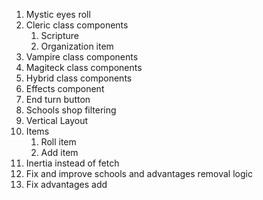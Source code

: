 1. Mystic eyes roll
2. Cleric class components
   1. Scripture
   2. Organization item
3. Vampire class components
4. Magiteck class components
5. Hybrid class components
6. Effects component
7. End turn button
8. Schools shop filtering
9. Vertical Layout
10. Items
    1. Roll item
    2. Add item
11. Inertia instead of fetch
12. Fix and improve schools and advantages removal logic
13. Fix advantages add
